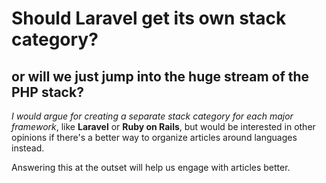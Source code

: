 <h1>Should Laravel get its own stack category?</h1>

<h2>or will we just jump into the huge stream of the PHP stack?</h2>

*I would argue for creating a separate stack category for each major framework*, like **Laravel** or **Ruby on Rails**, but would be interested in other opinions if there's a better way to organize articles around languages instead.

Answering this at the outset will help us engage with articles better.